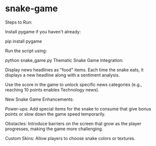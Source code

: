 # snake-game
Steps to Run:

Install pygame if you haven't already:

pip install pygame

Run the script using:

python snake_game.py
Thematic Snake Game Integration:

Display news headlines as "food" items. Each time the snake eats, it displays a new headline along with a sentiment analysis.

Use the score in the game to unlock specific news categories (e.g., reaching 10 points enables Technology news).

New Snake Game Enhancements:

Power-ups: Add special items for the snake to consume that give bonus points or slow down the game speed temporarily.

Obstacles: Introduce barriers on the screen that grow as the player progresses, making the game more challenging.

Custom Skins: Allow players to choose snake colors or textures.
